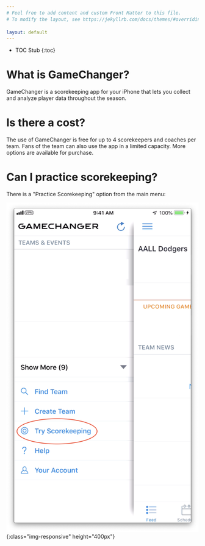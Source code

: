 ```yaml
---
# Feel free to add content and custom Front Matter to this file.
# To modify the layout, see https://jekyllrb.com/docs/themes/#overriding-theme-defaults

layout: default
---
```


* TOC Stub
{:toc}

# What is GameChanger?

GameChanger is a scorekeeping app for your iPhone that lets you collect and analyze player data throughout the season.

# Is there a cost?

The use of GameChanger is free for up to 4 scorekeepers and coaches per team. Fans of the team can also use the app in a limited capacity. More options are available for purchase.

# Can I practice scorekeeping?

There is a "Practice Scorekeeping" option from the main menu:

![try scorekeeping](/images/try_scorekeeping.png){:class="img-responsive" height="400px"}
